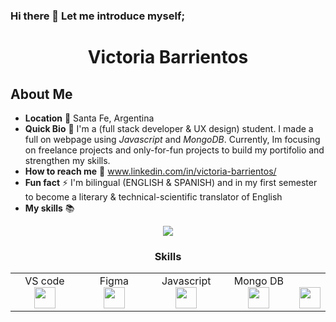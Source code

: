 ### Hi there 👋 Let me introduce myself;

<h1 align="center">Victoria Barrientos</h1>

## About Me
- **Location** 📍 Santa Fe, Argentina
- **Quick Bio** 🌱 I'm a (full stack developer & UX design) student. I made a full on webpage using *Javascript* and *MongoDB*. Currently, Im focusing on freelance projects and only-for-fun projects to build my portifolio and strengthen my skills. 
- **How to reach me** 📩 www.linkedin.com/in/victoria-barrientos/
-  **Fun fact** ⚡ I'm bilingual (ENGLISH & SPANISH) and in my first semester to become a literary & technical-scientific translator of English
-  **My skills** 📚 

<p align="center">
  <a href="https://skillicons.dev">
    <img src="https://skillicons.dev/icons?i=git,kubernetes,docker,c,vim" />
  </a>
</p>

<div align="center">
<h3 align="center">Skills</h2>
<table>
<tbody>
<tr valign="top">
 <td width="25%" align="center">
<span>VS code</span><br>
<img height="34px" src="https://user-images.githubusercontent.com/88806080/155042269-abc6b267-9741-4cf6-b665-67dd395ff98d.png">
</td>
 <td width="25%" align="center">
<span>Figma</span><br>
<img height="34px" src="">
</td>
<td width="25%" align="center">
<span>Javascript</span><br>
<img height="34px" src="">
</td>
<td width="25%" align="center">
<span>Mongo DB</span><br>
<img height="34px" src="">
</td>
<td width="25%" align="center">
<span></span><br>
<img height="34px" src="" >
</td>
</tr>
</tbody>
</table>
</div>



<!--
**Victoria-Barrientos/Victoria-Barrientos** is a ✨ _special_ ✨ repository because its `README.md` (this file) appears on your GitHub profile.

Here are some ideas to get you started:

- 🔭 I’m currently working on ...
- 🌱 I’m currently learning ...
- 👯 I’m looking to collaborate on ...
- 🤔 I’m looking for help with ...
- 💬 Ask me about ...
- 📫 How to reach me: ...
- 😄 Pronouns: ...
- ⚡ Fun fact: ...
-->
